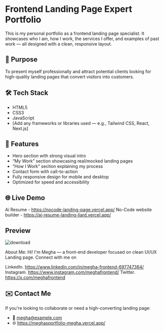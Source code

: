 # Frontend Landing Page Expert Portfolio

This is my personal portfolio as a frontend landing page specialist. It showcases who I am, how I work, the services I offer, and examples of past work — all designed with a clean, responsive layout.

## 🚀 Purpose
To present myself professionally and attract potential clients looking for high-quality landing pages that convert visitors into customers.

## 🛠 Tech Stack
- HTML5
- CSS3
- JavaScript
- [Add any frameworks or libraries used — e.g., Tailwind CSS, React, Next.js]

## 📱 Features
- Hero section with strong visual intro
- “My Work” section showcasing real/mocked landing pages
- “How I Work” section explaining my process
- Contact form with call-to-action
- Fully responsive design for mobile and desktop
- Optimized for speed and accessibility

## 🌐 Live Demo
Ai Resume - https://nocode-landing-page.vercel.app/
No-Code website builder - https://ai-resume-landing-liard.vercel.app/

## Preview

![download](https://github.com/user-attachments/assets/ab8cf762-3cbb-4fe6-8ec3-1f8062a76e6b)

About Me: Hi! I'm Megha — a front-end developer focused on clean UI/UX Landing page. Connect with me on 

LinkedIn. https://www.linkedin.com/in/megha-frontend-697747364/
Instagram. https://www.instagram.com/meghafrontend/
Twitter. https://x.com/meghafrontend

## ✉️ Contact Me
If you're looking to collaborate or need a high-converting landing page:
- 📧 megha@example.com
- 🌐 https://meghasportfolio-megha.vercel.app/
